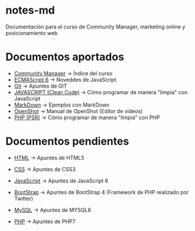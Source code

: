 # notes-md
Documentación para el curso de Community Manager, marketing online y posicionamiento web

# Documentos aportados
- [Community Manager](notes/Community%20Manager.md) &rightarrow; Índice del curso
- [ECMAScript 6](notes/ECMAScript%206.md) &rightarrow; Noveddes de JavaScript
- [Git](notes/git.md) &rightarrow; Apuntes de GIT
- [JAVASCRIPT (Clean Code)](notes/JAVASCRIPT%20(Clean%20Code).md) &rightarrow; Cómo programar de manera "limpia" con JavaScript
- [MarkDown](notes/MarkDown.md) &rightarrow; Ejemplos con MarkDown
- [OpenShot](notes/OpenShot.md) &rightarrow; Manual de OpenShot (Editor de vídeos)
- [PHP (PSR)](notes/PHP%20(PSR).md) &rightarrow; Cómo programar de manera "limpia" con PHP

# Documentos pendientes
- [HTML](notes/HTML.md) &rightarrow; Apuntes de HTML5
- [CSS](notes/CSS.md) &rightarrow; Apuntes de CSS3
- [JavaScript](notes/JavaScript.md) &rightarrow; Apuntes de JavaScript 6
- [BootStrap](notes/BootStrap.md) &rightarrow; Apuntes de BootStrap 4 (Framework de PHP realizado por Twitter)

- [MySQL](notes/MYSQL.md) &rightarrow; Apuntes de MYSQL8
- [PHP](notes/MYSQL.md) &rightarrow; Apuntes de PHP7
